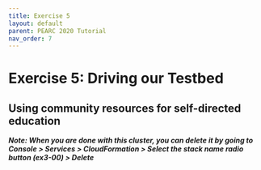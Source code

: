 ```yaml
---
title: Exercise 5
layout: default
parent: PEARC 2020 Tutorial
nav_order: 7
---
```



# Exercise 5: Driving our Testbed
## Using community resources for self-directed education

***Note: When you are done with this cluster, you can delete it by going to Console > Services > CloudFormation > Select the stack name radio button (ex3-00) > Delete***

